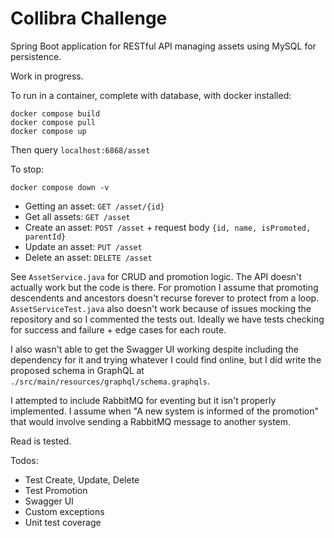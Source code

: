 # Collibra Challenge #

Spring Boot application for RESTful API managing assets using MySQL for persistence.

Work in progress.

To run in a container, complete with database, with docker installed:
```
docker compose build
docker compose pull
docker compose up
```
Then query `localhost:6868/asset`

To stop:
```
docker compose down -v
```

- Getting an asset: `GET /asset/{id}`
- Get all assets: `GET /asset`
- Create an asset: `POST /asset` + request body `{id, name, isPromoted, parentId}`
- Update an asset: `PUT /asset`
- Delete an asset: `DELETE /asset`

See `AssetService.java` for CRUD and promotion logic. The API doesn't actually work but the code is there. For promotion I assume that promoting descendents and ancestors doesn't recurse forever to protect from a loop. `AssetServiceTest.java` also doesn't work because of issues mocking the repository and so I commented the tests out. Ideally we have tests checking for success and failure + edge cases for each route.

I also wasn't able to get the Swagger UI working despite including the dependency for it and trying whatever I could find online, but I did write the proposed schema in GraphQL at `./src/main/resources/graphql/schema.graphqls`.

I attempted to include RabbitMQ for eventing but it isn't properly implemented. I assume when "A new system is informed of the promotion" that would involve sending a RabbitMQ message to another system.

Read is tested.

Todos:

- Test Create, Update, Delete
- Test Promotion
- Swagger UI
- Custom exceptions
- Unit test coverage
